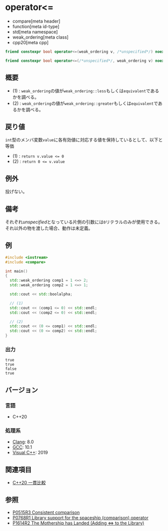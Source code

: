 # operator<=

* compare[meta header]
* function[meta id-type]
* std[meta namespace]
* weak_ordering[meta class]
* cpp20[meta cpp]

```cpp
friend constexpr bool operator<=(weak_ordering v, /*unspecified*/) noexcept;   // (1)

friend constexpr bool operator<=(/*unspecified*/, weak_ordering v) noexcept;   // (2)
```

## 概要

- (1) : `weak_ordering`の値が`weak_ordering::less`もしくは`equivalent`であるかを調べる。
- (2) : `weak_ordering`の値が`weak_ordering::greater`もしくは`equivalent`であるかを調べる。

## 戻り値

`int`型のメンバ変数`value`に各有効値に対応する値を保持しているとして、以下と等価

- (1) : `return v.value <= 0` 
- (2) : `return 0 <= v.value`

## 例外
投げない。

## 備考

それぞれ*unspecified*となっている片側の引数には`0`リテラルのみが使用できる。それ以外の物を渡した場合、動作は未定義。

## 例
```cpp example
#include <iostream>
#include <compare>

int main()
{
  std::weak_ordering comp1 = 1 <=> 2;
  std::weak_ordering comp2 = 1 <=> 1;

  std::cout << std::boolalpha;

  // (1) 
  std::cout << (comp1 <= 0) << std::endl;
  std::cout << (comp2 <= 0) << std::endl;

  // (2)
  std::cout << (0 <= comp1) << std::endl;
  std::cout << (0 <= comp2) << std::endl;
}
```

### 出力
```
true
true
false
true
```

## バージョン
### 言語
- C++20

### 処理系
- [Clang](/implementation.md#clang): 8.0
- [GCC](/implementation.md#gcc): 10.1
- [Visual C++](/implementation.md#visual_cpp): 2019

## 関連項目

- [C++20 一貫比較](/lang/cpp20/consistent_comparison.md)


## 参照

- [P0515R3 Consistent comparison](http://wg21.link/p0515)
- [P0768R1 Library support for the spaceship (comparison) operator](http://wg21.link/p0768)
- [P1614R2 The Mothership has Landed (Adding <=> to the Library)](http://wg21.link/p1614)